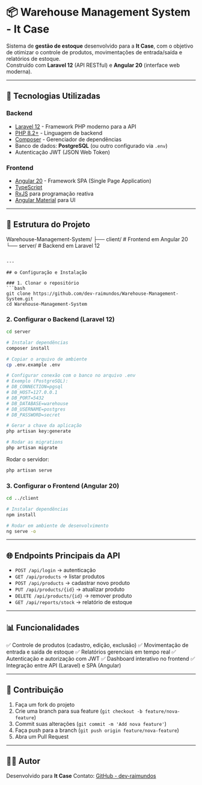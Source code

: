 # 📦 Warehouse Management System - It Case

Sistema de **gestão de estoque** desenvolvido para a **It Case**, com o objetivo de otimizar o controle de produtos, movimentações de entrada/saída e relatórios de estoque.  
Construído com **Laravel 12** (API RESTful) e **Angular 20** (interface web moderna).

---

## 🚀 Tecnologias Utilizadas

### Backend
- [Laravel 12](https://laravel.com/) - Framework PHP moderno para a API
- [PHP 8.2+](https://www.php.net/) - Linguagem de backend
- [Composer](https://getcomposer.org/) - Gerenciador de dependências
- Banco de dados: **PostgreSQL** (ou outro configurado via `.env`)
- Autenticação JWT (JSON Web Token)

### Frontend
- [Angular 20](https://angular.dev/) - Framework SPA (Single Page Application)
- [TypeScript](https://www.typescriptlang.org/)
- [RxJS](https://rxjs.dev/) para programação reativa
- [Angular Material](https://material.angular.io/) para UI

---

## 📂 Estrutura do Projeto

Warehouse-Management-System/
├── client/   # Frontend em Angular 20
└── server/   # Backend em Laravel 12

````

---

## ⚙️ Configuração e Instalação

### 1. Clonar o repositório
```bash
git clone https://github.com/dev-raimundos/Warehouse-Management-System.git
cd Warehouse-Management-System
````

### 2. Configurar o Backend (Laravel 12)

```bash
cd server

# Instalar dependências
composer install

# Copiar o arquivo de ambiente
cp .env.example .env

# Configurar conexão com o banco no arquivo .env
# Exemplo (PostgreSQL):
# DB_CONNECTION=pgsql
# DB_HOST=127.0.0.1
# DB_PORT=5432
# DB_DATABASE=warehouse
# DB_USERNAME=postgres
# DB_PASSWORD=secret

# Gerar a chave da aplicação
php artisan key:generate

# Rodar as migrations
php artisan migrate
```

Rodar o servidor:

```bash
php artisan serve
```

### 3. Configurar o Frontend (Angular 20)

```bash
cd ../client

# Instalar dependências
npm install

# Rodar em ambiente de desenvolvimento
ng serve -o
```

---

## 🌐 Endpoints Principais da API

* `POST /api/login` → autenticação
* `GET /api/products` → listar produtos
* `POST /api/products` → cadastrar novo produto
* `PUT /api/products/{id}` → atualizar produto
* `DELETE /api/products/{id}` → remover produto
* `GET /api/reports/stock` → relatório de estoque

---

## 📊 Funcionalidades

✅ Controle de produtos (cadastro, edição, exclusão)
✅ Movimentação de entrada e saída de estoque
✅ Relatórios gerenciais em tempo real
✅ Autenticação e autorização com JWT
✅ Dashboard interativo no frontend
✅ Integração entre API (Laravel) e SPA (Angular)

---

## 🤝 Contribuição

1. Faça um fork do projeto
2. Crie uma branch para sua feature (`git checkout -b feature/nova-feature`)
3. Commit suas alterações (`git commit -m 'Add nova feature'`)
4. Faça push para a branch (`git push origin feature/nova-feature`)
5. Abra um Pull Request

---

## 👨‍💻 Autor

Desenvolvido para **It Case**
Contato: [GitHub - dev-raimundos](https://github.com/dev-raimundos)

```
```
